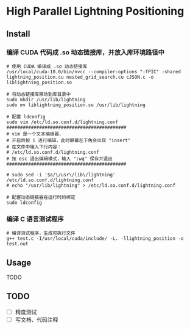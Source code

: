 # High Parallel Lightning Positioning

## Install

### 编译 CUDA 代码成 .so 动态链接库，并放入库环境路径中

```shell
# 使用 CUDA 编译成 .so 动态链接库
/usr/local/cuda-10.0/bin/nvcc --compiler-options "-fPIC" -shared lightning_position.cu nested_grid_search.cu cJSON.c -o liblightning_position.so

# 将动态链接库移动到库目录中
sudo mkdir /usr/lib/lightning
sudo mv liblightning_position.so /usr/lib/lightning

# 配置 ldconfig
sudo vim /etc/ld.so.conf.d/lightning.conf
############################################
# vim 是一个文本编辑器，
# 开启后按 i 进行编辑，此时屏幕左下角会出现 "insert"
# 在文件中输入下行内容：
# /etc/ld.so.conf.d/lightning.conf
# 按 esc 退出编辑模式，输入 ":wq" 保存并退出
############################################

# sudo sed -i '$a/\/usr\/lib\/lightning' /etc/ld.so.conf.d/lightning.conf
# echo "/usr/lib/lightning" > /etc/ld.so.conf.d/lightning.conf

# 配置动态链接器在运行时的绑定
sudo ldconfig
```

### 编译 C 语言测试程序

```shell
# 编译测试程序，生成可执行文件
g++ test.c -I/usr/local/cuda/include/ -L. -llightning_position -o test.out
```

## Usage

TODO

## TODO

- [ ] 精度测试
- [ ] 写文档、代码注释